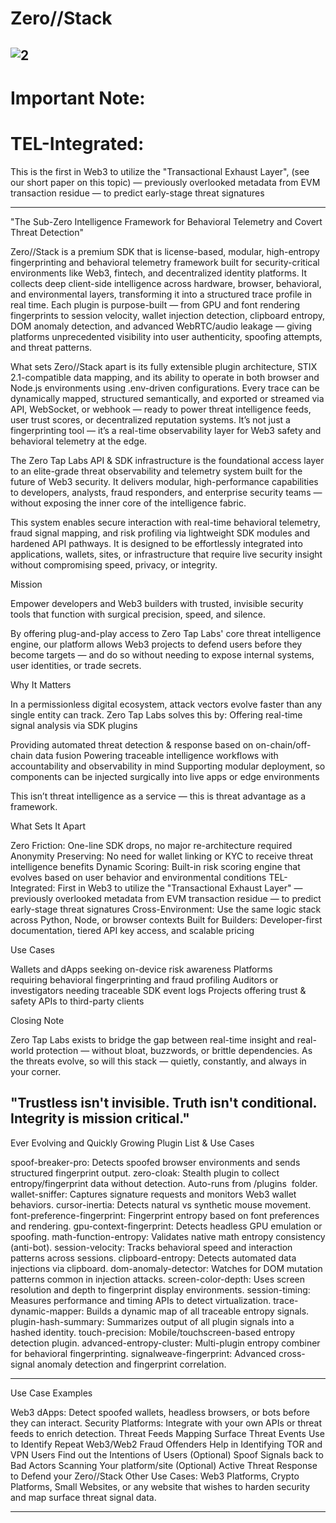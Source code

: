 # Zero//Stack
![2](https://github.com/user-attachments/assets/d5736a12-4d87-4eec-8c19-31b7571cd303)
-------------------------------------------------------
# Important Note:

# TEL-Integrated: 
This is the first in Web3 to utilize the "Transactional Exhaust Layer", (see our short paper on this topic)
— previously overlooked metadata from EVM transaction residue — to predict early-stage threat signatures

-------------------------------------------------------


"The Sub-Zero Intelligence Framework for Behavioral Telemetry and Covert Threat Detection"

Zero//Stack is a premium SDK that is license-based, modular, high-entropy fingerprinting and behavioral telemetry framework built for security-critical environments like Web3, fintech, and decentralized identity platforms. It collects deep client-side intelligence across hardware, browser, behavioral, and environmental layers, transforming it into a structured trace profile in real time. Each plugin is purpose-built — from GPU and font rendering fingerprints to session velocity, wallet injection detection, clipboard entropy, DOM anomaly detection, and advanced WebRTC/audio leakage — giving platforms unprecedented visibility into user authenticity, spoofing attempts, and threat patterns.

What sets Zero//Stack apart is its fully extensible plugin architecture, STIX 2.1-compatible data mapping, and its ability to operate in both browser and Node.js environments using .env-driven configurations. Every trace can be dynamically mapped, structured semantically, and exported or streamed via API, WebSocket, or webhook — ready to power threat intelligence feeds, user trust scores, or decentralized reputation systems. It’s not just a fingerprinting tool — it’s a real-time observability layer for Web3 safety and behavioral telemetry at the edge.


The Zero Tap Labs API & SDK infrastructure is the foundational access layer to an elite-grade threat observability and telemetry system built for the future of Web3 security. It delivers modular, high-performance capabilities to developers, analysts, fraud responders, and enterprise security teams — without exposing the inner core of the intelligence fabric.

This system enables secure interaction with real-time behavioral telemetry, fraud signal mapping, and risk profiling via lightweight SDK modules and hardened API pathways. It is designed to be effortlessly integrated into applications, wallets, sites, or infrastructure that require live security insight without compromising speed, privacy, or integrity.



Mission

Empower developers and Web3 builders with trusted, invisible security tools that function with surgical precision, speed, and silence.

By offering plug-and-play access to Zero Tap Labs' core threat intelligence engine, our platform allows Web3 projects to defend users before they become targets — and do so without needing to expose internal systems, user identities, or trade secrets.



Why It Matters

In a permissionless digital ecosystem, attack vectors evolve faster than any single entity can track. Zero Tap Labs solves this by:
Offering real-time signal analysis via SDK plugins

Providing automated threat detection & response based on on-chain/off-chain data fusion
Powering traceable intelligence workflows with accountability and observability in mind
Supporting modular deployment, so components can be injected surgically into live apps or edge environments

This isn’t threat intelligence as a service — this is threat advantage as a framework.



What Sets It Apart

Zero Friction: One-line SDK drops, no major re-architecture required
Anonymity Preserving: No need for wallet linking or KYC to receive threat intelligence benefits
Dynamic Scoring: Built-in risk scoring engine that evolves based on user behavior and environmental conditions
TEL-Integrated: First in Web3 to utilize the "Transactional Exhaust Layer" — previously overlooked metadata from EVM transaction residue — to predict early-stage threat signatures
Cross-Environment: Use the same logic stack across Python, Node, or browser contexts
Built for Builders: Developer-first documentation, tiered API key access, and scalable pricing



Use Cases

Wallets and dApps seeking on-device risk awareness
Platforms requiring behavioral fingerprinting and fraud profiling
Auditors or investigators needing traceable SDK event logs
Projects offering trust & safety APIs to third-party clients



Closing Note

Zero Tap Labs exists to bridge the gap between real-time insight and real-world protection — without bloat, buzzwords, or brittle dependencies. As the threats evolve, so will this stack — quietly, constantly, and always in your corner.

"Trustless isn't invisible. Truth isn't conditional. Integrity is mission critical."
-------------------------------------------------------

Ever Evolving and Quickly Growing Plugin List & Use Cases

spoof-breaker-pro: Detects spoofed browser environments and sends structured fingerprint output.
zero-cloak: Stealth plugin to collect entropy/fingerprint data without detection. Auto-runs from /plugins   folder.
wallet-sniffer: Captures signature requests and monitors Web3 wallet behaviors.
cursor-inertia: Detects natural vs synthetic mouse movement.
font-preference-fingerprint: Fingerprint entropy based on font preferences and rendering.
gpu-context-fingerprint: Detects headless GPU emulation or spoofing.
math-function-entropy: Validates native math entropy consistency (anti-bot).
session-velocity: Tracks behavioral speed and interaction patterns across sessions.
clipboard-entropy: Detects automated data injections via clipboard.
dom-anomaly-detector: Watches for DOM mutation patterns common in injection attacks.
screen-color-depth: Uses screen resolution and depth to fingerprint display environments.
session-timing: Measures performance and timing APIs to detect virtualization.
trace-dynamic-mapper: Builds a dynamic map of all traceable entropy signals.
plugin-hash-summary: Summarizes output of all plugin signals into a hashed identity.
touch-precision: Mobile/touchscreen-based entropy detection plugin.
advanced-entropy-cluster: Multi-plugin entropy combiner for behavioral fingerprinting.
signalweave-fingerprint: Advanced cross-signal anomaly detection and fingerprint correlation.

-------------------------------------------------------

Use Case Examples

Web3 dApps: Detect spoofed wallets, headless browsers, or bots before they can interact.
Security Platforms: Integrate with your own APIs or threat feeds to enrich detection.
Threat Feeds
Mapping Surface Threat Events
Use to Identify Repeat Web3/Web2 Fraud Offenders 
Help in Identifying TOR and VPN Users
Find out the Intentions of Users
(Optional) Spoof Signals back to Bad Actors Scanning Your platform/site
(Optional) Active Threat Response to Defend your Zero//Stack
Other Use Cases: Web3 Platforms, Crypto Platforms, Small Websites, or any website that wishes to harden security and map surface threat signal data.

-------------------------------------------------------

